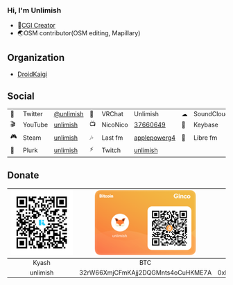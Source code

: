 ### Hi, I'm Unlimish

- 🎨[CGI Creator](https://unlimish.xyz)
- 🌏OSM contributor(OSM editing, Mapillary)

## Organization

- [DroidKaigi](https://github.com/droidkaigi)

## Social

|      |          |                                                    |      |         |                                                              |      |            |                                                    |
| ---- | -------- | -------------------------------------------------- | ---- | ------- | ------------------------------------------------------------ | ---- | ---------- | -------------------------------------------------- |
| 🐤    | Twitter  | [@unlimish](https://twitter.com/unlimish)        | 💬    | VRChat  | Unlimish                                                     | ☁    | SoundCloud | [unlimish](https://soundcloud.com/unlimish)      |
| 🎬    | YouTube | [unlimish](https://www.youtube.com/c/unlimish)               | 📺    | NicoNico | [37660649](https://www.nicovideo.jp/user/37660649) | 🔑    | Keybase | [unlimish](https://keybase.io/unlimish)                      
| 🎮    | Steam      | [unlimish](https://steamcommunity.com/id/unlimish) | 🎶   | Last fm  | [applepowerg4](https://www.last.fm/user/applepowerg4) | 🎵  | Libre fm | [unlimish](https://libre.fm/user/unlimish)
| 🐷    | Plurk | [unlimish](https://www.plurk.com/unlimish) | ⚡ | Twitch | [unlimish](https://twitch.tv/unlimish)

## Donate
|<img src="https://github.com/unlimish/unlimish/blob/master/assets/kyash.jpg" height="150px">|<img src="https://github.com/unlimish/unlimish/blob/master/assets/btc.png" height="150px">|<img src="https://github.com/unlimish/unlimish/blob/master/assets/eth.png" height="150px">|<img src="https://github.com/unlimish/unlimish/blob/master/assets/xrp.png" height="150px">|
|:---:|:---:|:---:|:--------------------------:|
|Kyash|BTC|ETH|XRP|
|&nbsp;&nbsp;&nbsp;&nbsp;&nbsp;&nbsp;&nbsp;&nbsp;&nbsp;&nbsp;&nbsp;&nbsp;unlimish&nbsp;&nbsp;&nbsp;&nbsp;&nbsp;&nbsp;&nbsp;&nbsp;&nbsp;&nbsp;&nbsp;&nbsp;|32rW66XmjCFmKAjj2DQGMnts4oCuHKME7A|0xD4211EDB01171ca587Fc654d9D32796b8Ddf34B9|rab1R7BQ1ETRHSW6srhLMcfPvVHcJdfHR5|
